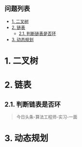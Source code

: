 **问题列表**
---
<!-- TOC -->

- [1. 二叉树](#1-二叉树)
- [2. 链表](#2-链表)
    - [2.1. 判断链表是否环](#21-判断链表是否环)
- [3. 动态规划](#3-动态规划)

<!-- /TOC -->

# 1. 二叉树

# 2. 链表

## 2.1. 判断链表是否环
> 今日头条-算法工程师-实习-一面

> 

# 3. 动态规划

